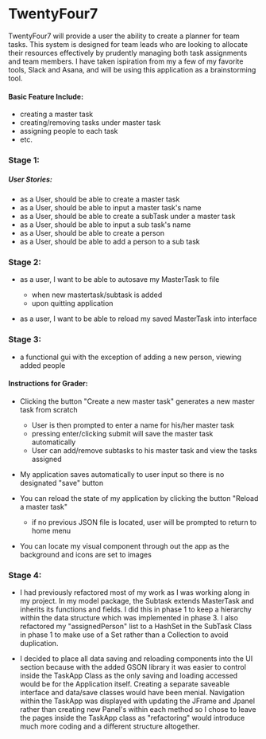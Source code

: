 # TwentyFour7 

TwentyFour7 will provide a user the ability to create a planner for team tasks. This system is designed for team leads who are looking to allocate their resources effectively by prudently managing both task assignments and team members. 
I have taken ispiration from my a few of my favorite tools, Slack and Asana, and will be using this application as a brainstorming tool.

#### Basic Feature Include:
- creating a master task
- creating/removing tasks under master task
- assigning people to each task
- etc.

### Stage 1:
##### User Stories:
- as a User, should be able to create a master task
- as a User, should be able to input a master task's name
- as a User, should be able to create a subTask under a master task
- as a User, should be able to input a sub task's name
- as a User, should be able to create a person
- as a User, should be able to add a person to a sub task


### Stage 2:
- as a user, I want to be able to autosave my MasterTask to file
  -  when new mastertask/subtask is added
  -  upon quitting application
  
- as a user, I want to be able to reload my saved MasterTask into interface

### Stage 3:
- a functional gui with the exception of adding a new person, viewing added people

#### Instructions for Grader:
- Clicking the button "Create a new master task" generates a new master task from scratch
  - User is then prompted to enter a name for his/her master task 
  - pressing enter/clicking submit will save the master task automatically
  - User can add/remove subtasks to his master task and view the tasks assigned
  
- My application saves automatically to user input so there is no designated "save" button
- You can reload the state of my application by clicking the button "Reload a master task" 
  - if no previous JSON file is located, user will be prompted to return to home menu

- You can locate my visual component through out the app as the background and icons are set to images

### Stage 4: 
- I had previously refactored most of my work as I was working along in my project. In my model package, the Subtask extends MasterTask and inherits its functions and fields. I did this in phase 1 to keep a hierarchy within the data structure which was implemented in phase 3. I also refactored my "assignedPerson" list to a HashSet in the SubTask Class in phase 1 to make use of a Set rather than a Collection to avoid duplication.

- I decided to place all data saving and reloading components into the UI section because with the added GSON library it was easier to control inside the TaskApp Class as the only saving and loading accessed would be for the Application itself. Creating a separate saveable interface and data/save classes would have been menial. Navigation within the TaskApp was displayed with updating the JFrame and Jpanel rather than creating new Panel's within each method so I chose to leave the pages inside the TaskApp class as "refactoring" would introduce much more coding and a different structure altogether.





